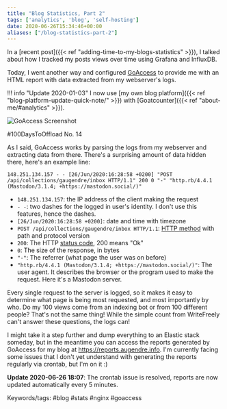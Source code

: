 ```yaml
---
title: "Blog Statistics, Part 2"
tags: ['analytics', 'blog', 'self-hosting']
date: 2020-06-26T15:34:46+00:00
aliases: ["/blog-statistics-part-2"]
---
```

In a [recent post]({{< ref "adding-time-to-my-blogs-statistics" >}}), I talked about how I tracked my posts views over time using Grafana and InfluxDB.

Today, I went another way and configured [GoAccess](http://goaccess.io/) to provide me with an HTML report with data extracted from my webserver's logs.

!!! info "Update 2020-01-03"
    I now use [my own blog platform]({{< ref "blog-platform-update-quick-note/" >}}) with [Goatcounter]({{< ref "about-me/#analytics" >}}).

![GoAccess Screenshot](8.png)

#100DaysToOffload No. 14<!--more-->

As I said, GoAccess works by parsing the logs from my webserver and extracting data from there. There's a surprising amount of data hidden there, here's an example line:

```text
148.251.134.157 - - [26/Jun/2020:16:28:58 +0200] "POST /api/collections/gaugendre/inbox HTTP/1.1" 200 0 "-" "http.rb/4.4.1 (Mastodon/3.1.4; +https://mastodon.social/)"
```

* `148.251.134.157`: the IP address of the client making the request
* `- -`: two dashes for the logged in user's identity. I don't use this features, hence the dashes.
* `[26/Jun/2020:16:28:58 +0200]`: date and time with timezone
* `POST /api/collections/gaugendre/inbox HTTP/1.1`: [HTTP method](https://en.wikipedia.org/wiki/Hypertext_Transfer_Protocol#Request_methods) with path and protocol version
* `200`: The HTTP [status code](https://en.wikipedia.org/wiki/List_of_HTTP_status_codes), 200 means "Ok"
* `0`: The size of the response, in bytes
* `"-"`: The referrer (what page the user was on before)
* `"http.rb/4.4.1 (Mastodon/3.1.4; +https://mastodon.social/)"`: The user agent. It describes the browser or the program used to make the request. Here it's a Mastodon server.

Every single request to the server is logged, so it makes it easy to determine what page is being most requested, and most importantly by who. Do my 100 views come from an indexing bot or from 100 different people? That's not the same thing! While the simple count from WriteFreely can't answer these questions, the logs can!

I might take it a step further and dump everything to an Elastic stack someday, but in the meantime you can access the reports generated by GoAccess for my blog at https://reports.augendre.info. I'm currently facing some issues that I don't yet understand with generating the reports regularly via crontab, but I'm on it :)

**Update 2020-06-26 18:07**: The crontab issue is resolved, reports are now updated automatically every 5 minutes.

Keywords/tags:
#blog #stats #nginx #goaccess
